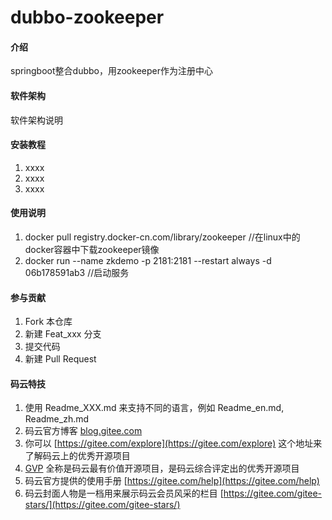 # dubbo-zookeeper

#### 介绍
springboot整合dubbo，用zookeeper作为注册中心

#### 软件架构
软件架构说明


#### 安装教程

1. xxxx
2. xxxx
3. xxxx

#### 使用说明

1. docker pull registry.docker-cn.com/library/zookeeper  //在linux中的docker容器中下载zookeeper镜像
2. docker run --name zkdemo -p 2181:2181  --restart always -d 06b178591ab3  //启动服务

#### 参与贡献

1. Fork 本仓库
2. 新建 Feat_xxx 分支
3. 提交代码
4. 新建 Pull Request


#### 码云特技

1. 使用 Readme\_XXX.md 来支持不同的语言，例如 Readme\_en.md, Readme\_zh.md
2. 码云官方博客 [blog.gitee.com](https://blog.gitee.com)
3. 你可以 [https://gitee.com/explore](https://gitee.com/explore) 这个地址来了解码云上的优秀开源项目
4. [GVP](https://gitee.com/gvp) 全称是码云最有价值开源项目，是码云综合评定出的优秀开源项目
5. 码云官方提供的使用手册 [https://gitee.com/help](https://gitee.com/help)
6. 码云封面人物是一档用来展示码云会员风采的栏目 [https://gitee.com/gitee-stars/](https://gitee.com/gitee-stars/)